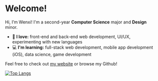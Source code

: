 <h1>Welcome!</h1>

Hi, I’m Wenxi! I'm a second-year <b>Computer Science</b> major and <b>Design</b> minor.

* 🤍 <b>I love:</b> front-end and back-end web development, UI/UX, experimenting with new languages
* 💻 <b>I'm learning:</b> full-stack web development, mobile app development (iOS), data science, game development

Feel free to check out <a href="https://wenxich.github.io">my website</a> or browse my Github!

[![Top Langs](https://github-readme-stats.vercel.app/api/top-langs/?username=wenxich&layout=compact&hide=Makefile)](https://github.com/wenxich/github-readme-stats)
